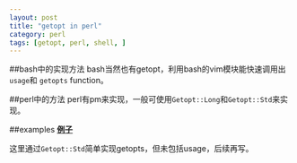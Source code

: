 ```yaml
---
layout: post
title: "getopt in perl"
category: perl
tags: [getopt, perl, shell, ]
---
```


##bash中的实现方法
bash当然也有getopt，利用bash的vim模块能快速调用出`usage`和 `getopts` function。

##perl中的方法
perl有pm来实现，一般可使用`Getopt::Long`和`Getopt::Std`来实现。

##examples
**[例子](https://github.com/kingkongmok/perl/blob/master/getopt.pl)**

这里通过`Getopt::Std`简单实现getopts，但未包括usage，后续再写。


